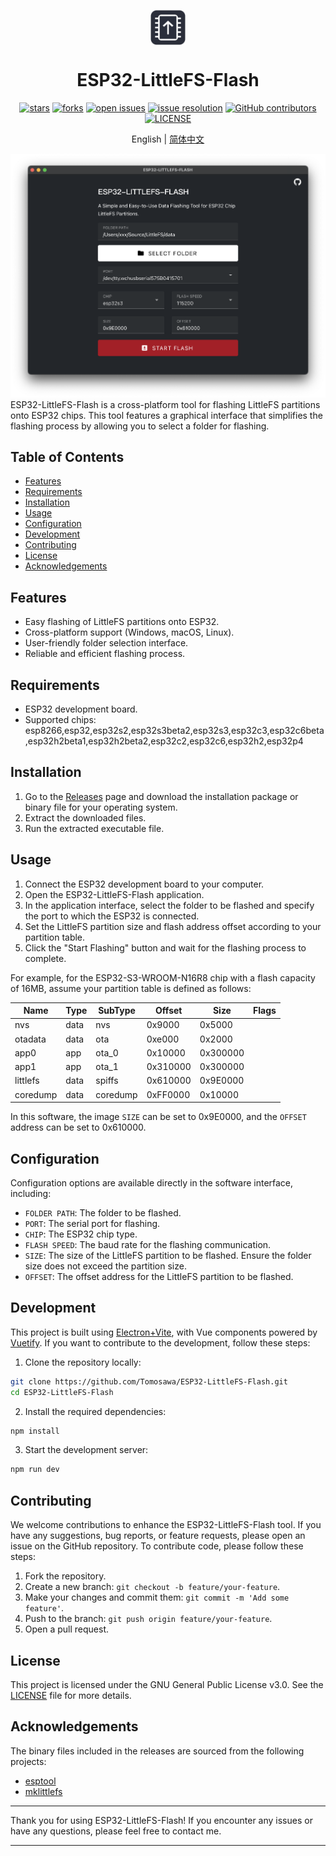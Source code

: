 <div id="top">
<p align="center">
  <img src="ESP32-LittleFS-FLASH/resources/icon.png" width="56px" style="vertical-align:middle;display: inline-block;">

  <h1 align="center">ESP32-LittleFS-Flash</h1>
</p>
</div>
<div align="center">

[![stars](https://img.shields.io/github/stars/Tomosawa/ESP32-LittleFS-Flash.svg)](https://github.com/Tomosawa/ESP32-LittleFS-Flash)
[![forks](https://img.shields.io/github/forks/Tomosawa/ESP32-LittleFS-Flash.svg)](https://github.com/Tomosawa/ESP32-LittleFS-Flash)
[![open issues](https://img.shields.io/github/issues-raw/Tomosawa/ESP32-LittleFS-Flash.svg)](https://github.com/Tomosawa/ESP32-LittleFS-Flash/issues)
[![issue resolution](https://img.shields.io/github/issues-closed-raw/Tomosawa/ESP32-LittleFS-Flash.svg)](https://github.com/Tomosawa/ESP32-LittleFS-Flash/issues)
[![GitHub contributors](https://img.shields.io/github/contributors/Tomosawa/ESP32-LittleFS-Flash)](https://github.com/Tomosawa/ESP32-LittleFS-Flash/graphs/contributors)
[![LICENSE](https://img.shields.io/github/license/Tomosawa/ESP32-LittleFS-Flash)](https://github.com/Tomosawa/ESP32-LittleFS-Flash/blob/master/LICENSE)

English | [简体中文](README_Zh-CN.md) 

</div>

![screenshot](images/ScreenShot.png)
ESP32-LittleFS-Flash is a cross-platform tool for flashing LittleFS partitions onto ESP32 chips. This tool features a graphical interface that simplifies the flashing process by allowing you to select a folder for flashing.

## Table of Contents

- [Features](#features)
- [Requirements](#requirements)
- [Installation](#installation)
- [Usage](#usage)
- [Configuration](#configuration)
- [Development](#development)
- [Contributing](#contributing)
- [License](#license)
- [Acknowledgements](#acknowledgements)

## Features

- Easy flashing of LittleFS partitions onto ESP32.
- Cross-platform support (Windows, macOS, Linux).
- User-friendly folder selection interface.
- Reliable and efficient flashing process.

## Requirements

- ESP32 development board.
- Supported chips: esp8266,esp32,esp32s2,esp32s3beta2,esp32s3,esp32c3,esp32c6beta,esp32h2beta1,esp32h2beta2,esp32c2,esp32c6,esp32h2,esp32p4

## Installation

1. Go to the [Releases](https://github.com/Tomosawa/ESP32-LittleFS-Flash/releases) page and download the installation package or binary file for your operating system.
2. Extract the downloaded files.
3. Run the extracted executable file.

## Usage

1. Connect the ESP32 development board to your computer.
2. Open the ESP32-LittleFS-Flash application.
3. In the application interface, select the folder to be flashed and specify the port to which the ESP32 is connected.
4. Set the LittleFS partition size and flash address offset according to your partition table.
5. Click the "Start Flashing" button and wait for the flashing process to complete.

For example, for the ESP32-S3-WROOM-N16R8 chip with a flash capacity of 16MB, assume your partition table is defined as follows:

| Name      | Type | SubType   | Offset  | Size     | Flags  |
|-----------|------|-----------|---------|----------|--------|
| nvs       | data | nvs       | 0x9000  | 0x5000   |        |
| otadata   | data | ota       | 0xe000  | 0x2000   |        |
| app0      | app  | ota_0     | 0x10000 | 0x300000 |        |
| app1      | app  | ota_1     | 0x310000| 0x300000 |        |
| littlefs  | data | spiffs    | 0x610000| 0x9E0000 |        |
| coredump  | data | coredump  | 0xFF0000| 0x10000  |        |

In this software, the image `SIZE` can be set to 0x9E0000, and the `OFFSET` address can be set to 0x610000.

## Configuration

Configuration options are available directly in the software interface, including:

- `FOLDER PATH`: The folder to be flashed.
- `PORT`: The serial port for flashing.
- `CHIP`: The ESP32 chip type.
- `FLASH SPEED`: The baud rate for the flashing communication.
- `SIZE`: The size of the LittleFS partition to be flashed. Ensure the folder size does not exceed the partition size.
- `OFFSET`: The offset address for the LittleFS partition to be flashed.

## Development

This project is built using [Electron+Vite](https://electron-vite.org/), with Vue components powered by [Vuetify](https://vuetifyjs.com/).
If you want to contribute to the development, follow these steps:

1. Clone the repository locally:

```bash
git clone https://github.com/Tomosawa/ESP32-LittleFS-Flash.git
cd ESP32-LittleFS-Flash
```

2. Install the required dependencies:

```bash
npm install
```

3. Start the development server:

```bash
npm run dev
```

## Contributing

We welcome contributions to enhance the ESP32-LittleFS-Flash tool. If you have any suggestions, bug reports, or feature requests, please open an issue on the GitHub repository. To contribute code, please follow these steps:

1. Fork the repository.
2. Create a new branch: `git checkout -b feature/your-feature`.
3. Make your changes and commit them: `git commit -m 'Add some feature'`.
4. Push to the branch: `git push origin feature/your-feature`.
5. Open a pull request.

## License

This project is licensed under the GNU General Public License v3.0. See the [LICENSE](LICENSE) file for more details.

## Acknowledgements

The binary files included in the releases are sourced from the following projects:
- [esptool](https://github.com/espressif/esptool)
- [mklittlefs](https://github.com/earlephilhower/mklittlefs)

---

Thank you for using ESP32-LittleFS-Flash! If you encounter any issues or have any questions, please feel free to contact me.

---
